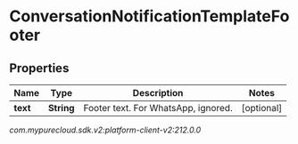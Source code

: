 # ConversationNotificationTemplateFooter


## Properties

| Name | Type | Description | Notes |
| ------------ | ------------- | ------------- | ------------- |
| **text** | **String** | Footer text. For WhatsApp, ignored. |  [optional] |




_com.mypurecloud.sdk.v2:platform-client-v2:212.0.0_
